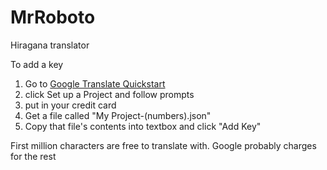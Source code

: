 # MrRoboto
Hiragana translator

To add a key
1. Go to [Google Translate Quickstart](https://cloud.google.com/translate/docs/quickstart)
2. click Set up a Project and follow prompts
3. put in your credit card
4. Get a file called "My Project-(numbers).json"
5. Copy that file's contents into textbox and click "Add Key"

First million characters are free to translate with. Google probably charges for the rest
